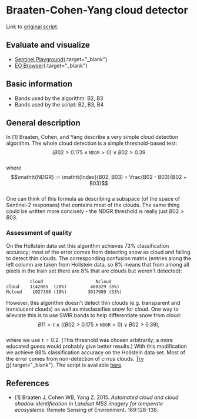 # Braaten-Cohen-Yang cloud detector

Link to [original script](script_bcy_original.js).

## Evaluate and visualize
- [Sentinel Playground](https://apps.sentinel-hub.com/sentinel-playground/?source=S2&lat=46.10942153064164&lng=14.8919677734375&zoom=9&preset=CUSTOM&layers=B04,B03,B12&maxcc=100&gain=1.0&gamma=1.0&time=2015-01-01%7C2017-06-06&atmFilter=&showDates=false&evalscript=cmV0dXJuIFtCMDQqMi41LEIwMyoyLjUsQjEyKjIuNV0%3D&evalscripturl=https%3A%2F%2Fraw.githubusercontent.com%2Fsentinel-hub%2FcustomScripts%2Fmaster%2Fsentinel-2%2Fcby_cloud_detection%2Fscript.js){:target="_blank"}
- [EO Browser](https://apps.sentinel-hub.com/eo-browser/#lat=42.437647200108685&lng=11.19283676147461&zoom=12&datasource=Sentinel-2%20L1C&time=2017-10-06&preset=CUSTOM&layers=B01,B02,B03&evalscript=ZnVuY3Rpb24gaW5kZXgoeCwgeSkgewoJcmV0dXJuICh4IC0geSkgLyAoeCArIHkpOwp9CgpmdW5jdGlvbiBjbGlwKGEpIHsKICByZXR1cm4gTWF0aC5tYXgoMCwgTWF0aC5taW4oMSwgYSkpOwp9CgpsZXQgTkdEUiA9IGluZGV4KEIwMiwgQjAzKTsKbGV0IGJSYXRpbyA9IChCMDIgLSAwLjE3NSkgLyAoMC4zOSAtIDAuMTc1KTsKbGV0IGdhaW4gPSAyLjU7CgppZiAoYlJhdGlvID4gMSkgeyAvL2Nsb3VkCiAgdmFyIHYgPSAwLjUgKiAoYlJhdGlvIC0gMSk7CiAgcmV0dXJuIFswLjUgKiBjbGlwKEIwNCksIDAuNSAqIGNsaXAoQjAzKSwgMC41ICogY2xpcChCMDIpICsgdl07Cn0KCmlmIChiUmF0aW8gPiAwICYmIE5HRFI%2BMCkgeyAvL2Nsb3VkCiAgdmFyIHYgPSA1ICogTWF0aC5zcXJ0KGJSYXRpbyAqIE5HRFIpOwogIHJldHVybiBbMC41ICogY2xpcChCMDQpICsgdiwgMC41ICogY2xpcChCMDMpLCAwLjUgKiBjbGlwKEIwMildOwp9CgoKcmV0dXJuIFtCMDQsIEIwMywgQjAyXS5tYXAoYSA9PiBnYWluICogYSk7Cg%3D%3D){:target="_blank"}

## Basic information
- Bands used by the algorithm: B2, B3
- Bands used by the script: B2, B3, B4

## General description
In  [1] Braaten, Cohen, and Yang describe a very simple cloud detection algorithm. The whole cloud detection is a simple threshold-based test:   
$$(B02 > 0.175 \land \mathtt{NDGR} > 0) \lor B02 > 0.39$$   
where
$$\mathtt{NDGR} := \mathtt{Index}(B02, B03) = \frac{B02 - B03}{B02 + B03}$$   
One can think of this formula as describing a subspace (of the space of Sentinel-2 responses) that contains most of the clouds. The same thing could be written more concisely - the NDGR threshold is really just $`B02>B03`$.

### Assessment of quality

On the Hollstein data set this algorithm achieves 73% classification accuracy; most of the error comes from detecting snow as cloud and failing to detect thin clouds. The corresponding confusion matrix (entries along the left column are taken from Hollstein data, so 8% means that from among all pixels in the train set there are 8% that are clouds but weren't detected):
```
         cloud                    Ncloud
cloud    1142085  (20%)         460329 (8%)
Ncloud    1027308 (18%)        3017989 (53%)
```

However, this algorithm doesn't detect thin clouds (e.g. transparent and translucent clouds) as well as misclassifies snow for cloud. One way to alleviate this is to use SWIR bands to help differentiate snow from cloud:   
$$B11>\tau\land ((B02 > 0.175 \land \mathtt{NDGR} > 0) \lor B02 > 0.39),$$   
where we use $`\tau=0.2`$. (This threshold was chosen arbitrarily; a more educated guess would probably give better results.) With this modification we achieve 88% classification accuracy on the Hollstein data set. Most of the error comes from non-detection of cirrus clouds. [Try it](http://apps.sentinel-hub.com/sentinel-playground/?lat=46.65120371539995&lng=13.809814453125&zoom=13&preset=CUSTOM&layers=B04,B03,B12&maxcc=50&gain=1.0&gamma=1.0&time=2015-01-01|2017-06-06&cloudCorrection=none&atmFilter=&showDates=false&evalscript=dmFyIGJSYXRpbyA9IChCMDIgLSAwLjE3NSkgLyAoMC4zOSAtIDAuMTc1KTsKdmFyIE5HRFIgPSAoQjAyIC0gQjAzKSAvIChCMDIgKyBCMDMpOwoKZnVuY3Rpb24gY2xpcChhKSB7CiAgcmV0dXJuIE1hdGgubWF4KDAsIE1hdGgubWluKDEsIGEpKTsKfQoKaWYgKEIxMT4wLjEgJiYgYlJhdGlvID4gMSkgeyAvL2Nsb3VkCiAgdmFyIHYgPSAwLjUqKGJSYXRpbyAtIDEpOwogIHJldHVybiBbMC41KmNsaXAoQjA0KSwgMC41KmNsaXAoQjAzKSwgMC41KmNsaXAoQjAyKSArIHZdOwp9CgppZiAoQjExID4gMC4xICYmIGJSYXRpbyA%2BIDAgJiYgTkdEUj4wKSB7IC8vY2xvdWQKICB2YXIgdiA9IDUgKiBNYXRoLnNxcnQoYlJhdGlvICogTkdEUik7CiAgcmV0dXJuIFswLjUgKiBjbGlwKEIwNCkgKyB2LCAwLjUgKiBjbGlwKEIwMyksIDAuNSAqIGNsaXAoQjAyKV07Cn0KCnJldHVybiBbMipCMDQsIDIqQjAzLCAyKkIwMl07){:target="_blank"}. The script is available [here](script.js).


## References
- [1] Braaten J, Cohen WB, Yang Z. 2015. _Automated cloud and cloud shadow identification in Landsat MSS imagery for temperate ecosystems_. Remote Sensing of Environment. 169:128-138.

